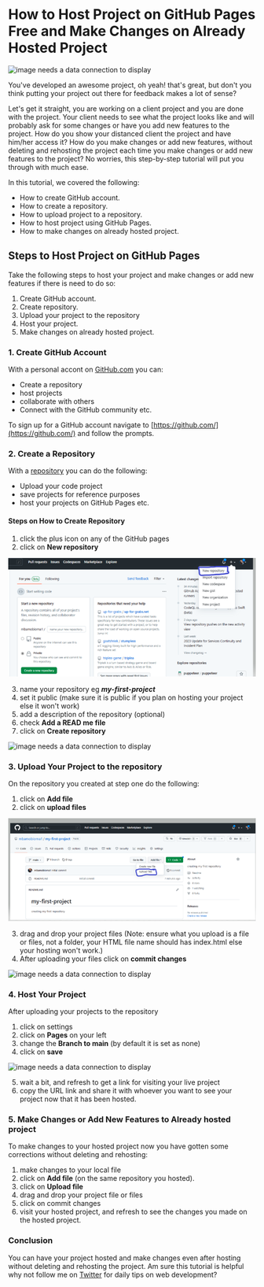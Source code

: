 # How to Host Project on GitHub Pages Free and Make Changes on Already Hosted Project
![image needs a data connection to display](https://thelyst.com/wp-content/uploads/2019/10/Mockup-BrandPresence-1-1280x616.png)

You've developed an awesome project, oh yeah! that's great, but don't you think putting your project out there for feedback makes a lot of sense?

Let's get it straight, you are working on a client project and you are done with the project. Your client needs to see what the project looks like and will probably ask for some changes or have you add new features to the project. How do you show your distanced client the project and have him/her access it? How do you make changes or add new features, without deleting and rehosting the project each time you make changes or add new features to the project? No worries, this step-by-step tutorial will put you through with much ease.

In this tutorial, we covered the following:
* How to create GitHub account.
* How to create a repository.
* How to upload project to a repository.
* How to host project using GitHub Pages.
* How to make changes on already hosted project.
## Steps to Host Project on GitHub Pages
Take the following steps to host your project and make changes or add new features if there is need to do so:
1. Create GitHub account.
2. Create repository.
3. Upload your project to the repository
4. Host your project.
5. Make changes on already hosted project.
### 1. Create GitHub Account
With a personal accont on [GitHub.com](https://github.com/) you can:
* Create a repository
* host projects
* collaborate with others
* Connect with the GitHub community etc.

To sign up for a GitHub account navigate to [https://github.com/](https://github.com/) and follow the prompts.
### 2. Create a Repository
With a [repository](https://docs.github.com/en/repositories/creating-and-managing-repositories/about-repositories) you can do the following:
* Upload your code project
* save projects for reference purposes
* host your projects on GitHub Pages etc.
#### Steps on How to Create Repository
1. click the plus icon on any of the GitHub pages
2. click on **New repository**

![image needs a data connection to display](2023-06-03-16-02-14.png)

3. name your repository eg ***my-first-project***
4. set it public (make sure it is public if you plan on hosting your project else it won't work)
5. add a description of the repository (optional)
6. check **Add a READ me file**
7. click on **Create repository**

![image needs a data connection to display]()

### 3. Upload Your Project to the repository
On the repository you created at step one do the following:

1. click on **Add file**
2. click on **upload files**

![image needs a data connection to display](2023-06-03-16-27-14.png)

3. drag and drop your project files
(Note: ensure what you upload is a file or files, not a folder, your HTML file name should has index.html else your hosting won't work.)
4. After uploading your files click on **commit changes**

![image needs a data connection to display]()

### 4. Host Your Project
After uploading your projects to the repository

1. click on settings
2. click on **Pages** on your left
3. change the **Branch to main** (by default it is set as none)
4. click on **save**

![image needs a data connection to display]()

5. wait a bit, and refresh to get a link for visiting your live project
6. copy the URL link and share it with whoever you want to see your project now that it has been hosted.

### 5. Make Changes or Add New Features to Already hosted project
To make changes to your hosted project now you have gotten some corrections without deleting and rehosting:

1. make changes to your local file
2. click on **Add file** (on the same repository you hosted).
3. click on **Upload file**
4. drag and drop your project file or files
5. click on commit changes
6. visit your hosted project, and refresh to see the changes you made on the hosted project.

### Conclusion
You can have your project hosted and make changes even after hosting without deleting and rehosting the project. Am sure this tutorial is helpful why not follow me on [Twitter](https://twitter.com/FidelisObioma) for daily tips on web development?
